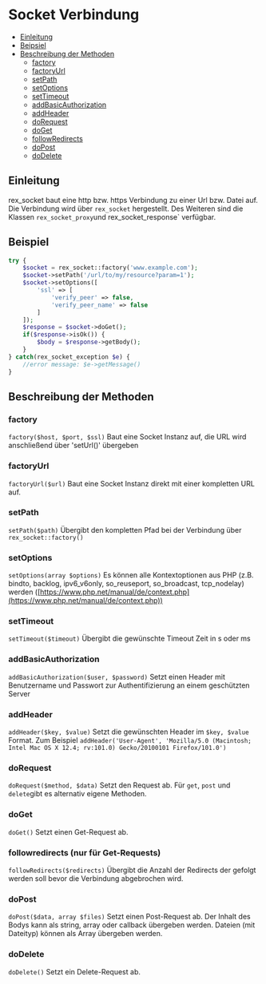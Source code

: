 # Socket Verbindung

* [Einleitung](#einleitung)
* [Beipsiel](#beispiel)
* [Beschreibung der Methoden](#methoden)
    * [factory](#factory)
    * [factoryUrl](#factoryurl)
    * [setPath](#setpath)
    * [setOptions](#setoptions)
    * [setTimeout](#settimeout)
    * [addBasicAuthorization](#addbasicauthorization)
    * [addHeader](#addheader)
    * [doRequest](#dorequest)
    * [doGet](#doget)
    * [followRedirects](#followredirects)
    * [doPost](#dopost)
    * [doDelete](#dodelete)


<a name="einleitung"></a>
## Einleitung
rex_socket baut eine http bzw. https Verbindung zu einer Url bzw. Datei auf. Die Verbindung wird über `rex_socket` hergestellt. Des Weiteren sind die Klassen `rex_socket_proxy`und rex_socket_response` verfügbar.


<a name="beispiel"></a>
## Beispiel
```php
try {
    $socket = rex_socket::factory('www.example.com');
    $socket->setPath('/url/to/my/resource?param=1');
    $socket->setOptions([
        'ssl' => [
            'verify_peer' => false,
            'verify_peer_name' => false
        ]
    ]);
    $response = $socket->doGet();
    if($response->isOk()) {
        $body = $response->getBody();
    }
} catch(rex_socket_exception $e) {
    //error message: $e->getMessage()
}
```
<a name="methoden"></a>
## Beschreibung der Methoden

<a name="factory"></a>
### factory
`factory($host, $port, $ssl)`
Baut eine Socket Instanz auf, die URL wird anschließend über 'setUrl()' übergeben

<a name="factoryurl"></a>
### factoryUrl
`factoryUrl($url)`
Baut eine Socket Instanz direkt mit einer kompletten URL auf.


<a name="setpath"></a>
### setPath
`setPath($path)`
Übergibt den kompletten Pfad bei der Verbindung über `rex_socket::factory()`

<a name="setoptions"></a>
### setOptions
`setOptions(array $options)`
Es können alle Kontextoptionen aus PHP (z.B. bindto, backlog, ipv6_v6only, so_reuseport, so_broadcast, tcp_nodelay) werden ([https://www.php.net/manual/de/context.php](https://www.php.net/manual/de/context.php))

<a name="settimeout"></a>
### setTimeout
`setTimeout($timeout)`
Übergibt die gewünschte Timeout Zeit in s oder ms

<a name="addbasicauthorization"></a>
### addBasicAuthorization
`addBasicAuthorization($user, $password)`
Setzt einen Header mit Benutzername und Passwort zur Authentifizierung an einem geschützten Server

<a name="addheader"></a>
### addHeader
`addHeader($key, $value)`
Setzt die gewünschten Header im `$key, $value` Format. Zum Beispiel `addHeader('User-Agent', 'Mozilla/5.0 (Macintosh; Intel Mac OS X 12.4; rv:101.0) Gecko/20100101 Firefox/101.0') `

<a name="dorequest"></a>
### doRequest
`doRequest($method, $data)`
Setzt den Request ab. Für `get`, `post` und `delete`gibt es alternativ eigene Methoden.

<a name="doget"></a>
### doGet
`doGet()`
Setzt einen Get-Request ab.

<a name="followredirects"></a>
### followredirects (nur für Get-Requests)
`followRedirects($redirects)`
Übergibt die Anzahl der Redirects der gefolgt werden soll bevor die Verbindung abgebrochen wird.

<a name="dopost"></a>
### doPost
`doPost($data, array $files)`
Setzt einen Post-Request ab. Der Inhalt des Bodys kann als string, array oder callback übergeben werden. Dateien (mit Dateityp) können als Array übergeben werden.

<a name="dodelete"></a>
### doDelete
`doDelete()`
Setzt ein Delete-Request ab.